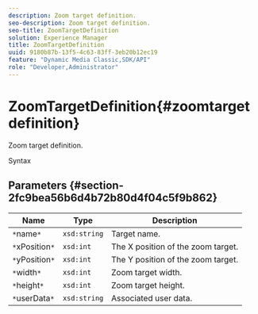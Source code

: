 ```yaml
---
description: Zoom target definition.
seo-description: Zoom target definition.
seo-title: ZoomTargetDefinition
solution: Experience Manager
title: ZoomTargetDefinition
uuid: 9180b87b-13f5-4c63-83ff-3eb20b12ec19
feature: "Dynamic Media Classic,SDK/API"
role: "Developer,Administrator"
---
```


# ZoomTargetDefinition{#zoomtargetdefinition}

Zoom target definition.

 Syntax 

## Parameters {#section-2fc9bea56b6d4b72b80d4f04c5f9b862}

|  Name  | Type  | Description  |
|---|---|---|
|  `*`name`*`  | `xsd:string`  | Target name.  |
|  `*`xPosition`*`  | `xsd:int`  | The X position of the zoom target.  |
|  `*`yPosition`*`  | `xsd:int`  | The Y position of the zoom target.  |
|  `*`width`*`  | `xsd:int`  | Zoom target width.  |
|  `*`height`*`  | `xsd:int`  | Zoom target height.  |
|  `*`userData`*`  | `xsd:string`  | Associated user data.  |

